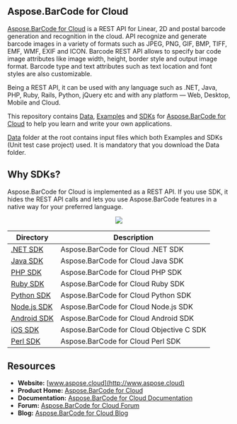 ## Aspose.BarCode for Cloud
[Aspose.BarCode for Cloud](https://products.aspose.cloud/barcode/cloud) is a REST API for Linear, 2D and postal barcode generation and recognition in the cloud. API recognize and generate barcode images in a variety of formats such as JPEG, PNG, GIF, BMP, TIFF, EMF, WMF, EXIF and ICON. Barcode REST API allows to specify bar code image attributes like image width, height, border style and output image format. Barcode type and text attributes such as text location and font styles are also customizable.

Being a REST API, it can be used with any language such as .NET, Java, PHP, Ruby, Rails, Python, jQuery etc and with any platform — Web, Desktop, Mobile and Cloud.

This repository contains [Data](Data), [Examples](Examples) and [SDKs](SDKs) for [Aspose.BarCode for Cloud](https://products.aspose.cloud/barcode/cloud) to help you learn and write your own applications.

[Data](Data) folder at the root contains input files which both Examples and SDKs (Unit test case project) used. It is mandatory that you download the Data folder.

## Why SDKs?
Aspose.BarCode for Cloud is implemented as a REST API. If you use SDK, it hides the REST API calls and lets you use Aspose.BarCode features in a native way for your preferred language.
<p align="center">

  <a title="Download complete Aspose.BarCode for Cloud source code" href="https://github.com/asposebarcode/Aspose_BarCode_Cloud/archive/master.zip">
	<img src="https://raw.github.com/AsposeExamples/java-examples-dashboard/master/images/downloadZip-Button-Large.png" />
  </a>
</p>



Directory | Description
--------- | -----------
[.NET SDK](SDKs/Aspose.BarCode-Cloud-SDK-for-.NET) | Aspose.BarCode for Cloud .NET SDK
[Java SDK](SDKs/Aspose.BarCode-Cloud-SDK-for-Java)  | Aspose.BarCode for Cloud Java SDK
[PHP SDK](SDKs/Aspose.BarCode-Cloud-SDK-for-PHP)  |  Aspose.BarCode for Cloud PHP SDK
[Ruby SDK](SDKs/Aspose.BarCode-Cloud-SDK-for-Ruby) |  Aspose.BarCode for Cloud Ruby SDK
[Python SDK](SDKs/Aspose.BarCode-Cloud-SDK-for-Python)  |  Aspose.BarCode for Cloud Python SDK
[Node.js SDK](SDKs/Aspose.BarCode-Cloud-SDK-for-NodeJS) |  Aspose.BarCode for Cloud Node.js SDK
[Android SDK](SDKs/Aspose.BarCode-Cloud-SDK-for-Android) | Aspose.BarCode for Cloud Android SDK
[iOS SDK](SDKs/Aspose.Barcode-Cloud-SDK-for-ObjectiveC) |  Aspose.BarCode for Cloud Objective C SDK
[Perl SDK](SDKs/Aspose.BarCode-Cloud-SDK-for-Perl) |  Aspose.BarCode for Cloud Perl  SDK

## Resources

+ **Website:** [www.aspose.cloud](http://www.aspose.cloud)
+ **Product Home:** [Aspose.BarCode for Cloud](https://products.aspose.cloud/barcode/cloud)
+ **Documentation:** [Aspose.BarCode for Cloud Documentation](https://docs.aspose.cloud/display/barcodecloud/Home)
+ **Forum:** [Aspose.BarCode for Cloud Forum](https://forum.aspose.cloud/)
+ **Blog:** [Aspose.BarCode for Cloud Blog](https://blog.aspose.cloud/category/aspose-products/aspose-barcode-product-family/)
